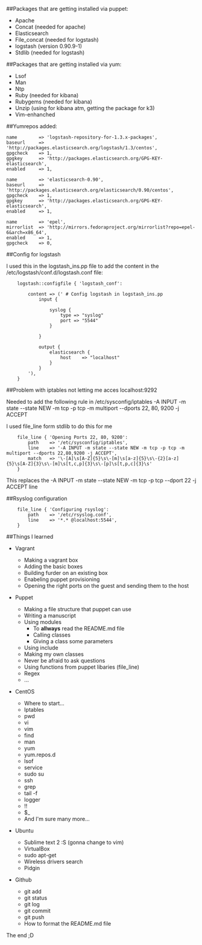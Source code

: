 ##Packages that are getting installed via puppet:

 - Apache
 - Concat 		(needed for apache)
 - Elasticsearch
 - File_concat 	(needed for logstash)
 - logstash     (version 0.90.9-1)
 - Stdlib 		(needed for logstash)

##Packages that are getting installed via yum:

 - Lsof
 - Man
 - Ntp
 - Ruby			(needed for kibana)
 - Rubygems		(needed for kibana)
 - Unzip        (using for kibana atm, getting the package for k3)
 - Vim-enhanched

##Yumrepos added:

	name 		=> 'logstash-repository-for-1.3.x-packages',
 	baseurl 	=> 'http://packages.elasticsearch.org/logstash/1.3/centos',
 	gpgcheck 	=> 1,
 	gpgkey 		=> 'http://packages.elasticsearch.org/GPG-KEY-elasticsearch',
 	enabled 	=> 1,

	name		=> 'elasticsearch-0.90',
	baseurl		=> 'http://packages.elasticsearch.org/elasticsearch/0.90/centos',
	gpgcheck	=> 1,
	gpgkey		=> 'http://packages.elasticsearch.org/GPG-KEY-elasticsearch',
	enabled		=> 1,

	name		=> 'epel',
	mirrorlist	=> 'http://mirrors.fedoraproject.org/mirrorlist?repo=epel-6&arch=x86_64',
	enabled		=> 1,
	gpgcheck	=> 0,
	
##Config for logstash 

I used this in the logstash_ins.pp file to add the content in the /etc/logstash/conf.d/logstash.conf file:

```puppet
    logstash::configfile { 'logstash_conf':

        content => (' # Config logstash in logstash_ins.pp
            input {

                syslog {
                    type => "syslog"
                    port => "5544"
                }

            }

            output {
                elasticsearch {
                    host    => "localhost"
                }
            }
        '),
    }
```

##Problem with iptables not letting me acces localhost:9292

Needed to add the following rule in /etc/sysconfig/iptables
-A INPUT -m state --state NEW -m tcp -p tcp -m multiport --dports 22, 80, 9200 -j ACCEPT

I used file_line form stdlib to do this for me

```puppet
    file_line { 'Opening Ports 22, 80, 9200':
        path    => '/etc/sysconfig/iptables',
        line    => '-A INPUT -m state --state NEW -m tcp -p tcp -m multiport --dports 22,80,9200 -j ACCEPT',
        match   => '\-[A]\s[A-Z]{5}\s\-[m]\s[a-z]{5}\s\-{2}[a-z]{5}\s[A-Z]{3}\s\-[m]\s[t,c,p]{3}\s\-[p]\s[t,p,c]{3}\s'
    }
```
This replaces the -A INPUT -m state --state NEW -m tcp -p tcp --dport 22 -j ACCEPT line

##Rsyslog configuration
```puppet
    file_line { 'Configuring rsyslog':
        path    => '/etc/rsyslog.conf',
        line    => '*.* @localhost:5544',
    }
```

##Things I learned

 - Vagrant
    - Making a vagrant box 
    - Adding the basic boxes
    - Building furder on an existing box
    - Enabeling puppet provisioning
    - Opening the right ports on the guest and sending them to the host

 - Puppet
    - Making a file structure that puppet can use
    - Writing a manuscript
    - Using modules
        - To **allways** read the README.md file 
        - Calling classes
        - Giving a class some parameters
    - Using include
    - Making my own classes
    - Never be afraid to ask questions
    - Using functions from puppet libaries (file_line)
    - Regex
    - ...

 - CentOS
    - Where to start...
    - Iptables
    - pwd
    - vi
    - vim
    - find
    - man
    - yum
    - yum.repos.d
    - lsof
    - service
    - sudo su
    - ssh
    - grep
    - tail -f
    - logger
    - !!
    - $_
    - And I'm sure many more...

 - Ubuntu
    - Sublime text 2 :S (gonna change to vim)
    - VirtualBox
    - sudo apt-get
    - Wireless drivers search
    - Pidgin

 - Github
    - git add
    - git status
    - git log
    - git commit
    - git push
    - How to format the README.md file


The end ;D